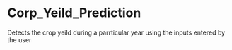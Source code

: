 # Corp_Yeild_Prediction
Detects the crop yeild during a parrticular year using the inputs entered by the user
